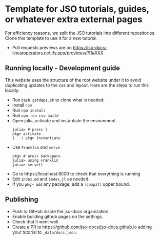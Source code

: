 # Template for JSO tutorials, guides, or whatever extra external pages

For efficiency reasons, we split the JSO tutorials into different repositories.
Clone this template to use it for a new tutorial.

- Pull requests previews are on https://jso-docs-linearoperators.netlify.app/previews/PR#XXX

## Running locally - Development guide

This website uses the structure of the root website under it to avoid duplicating updates to the css and layout.
Here are the steps to run this locally:

- Run `bash getdeps.sh` to clone what is needed.
- Install `npm`
- Run `npm install`
- Run `npm run css-build`
- Open julia, activate and instantiate the environment.
  ```
  julia> # press ]
  pkg> activate .
  (...) pkg> instantiate
  ```
- Use `Franklin` and `serve`
  ```
  pkg> # press backspace
  julia> using Franklin
  julia> serve()
  ```
- Go to https://localhost:8000 to check that everything is running
- Edit `index.md` and `index.jl` as needed.
- If you `pkg> add` any package, add a `[compat]` upper bound.

## Publishing

- Push to GitHub inside the jso-docs organization.
- Enable building github pages on the settings.
- Check that it went well.
- Create a PR to https://github.com/jso-docs/jso-docs.github.io adding your tutorial to `_data/docs.json`.